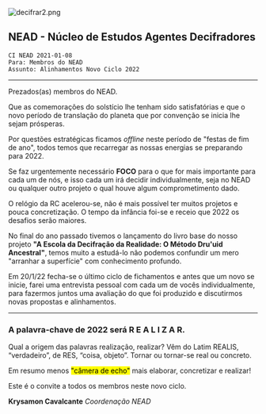 ![decifrar2.png](decifrar2.png.png)

## NEAD - Núcleo de Estudos Agentes Decifradores

```
CI NEAD 2021-01-08
Para: Membros do NEAD
Assunto: Alinhamentos Novo Ciclo 2022
```
---

Prezados(as) membros do NEAD.

Que as comemorações do solstício lhe tenham sido satisfatórias e que o novo período de translação do planeta que por convenção se inicia lhe sejam prósperas. 

Por questões estratégicas ficamos *offline*  neste período de "festas de fim de ano", todos temos que recarregar as nossas energias se preparando para 2022.

Se faz urgentemente necessário **FOCO** para o que for mais importante para cada um de nós, e isso cada um irá decidir individualmente, seja no NEAD ou qualquer outro projeto o qual houve algum comprometimento dado. 

O relógio da RC acelerou-se, não é mais possível ter muitos projetos e pouca concretização. O tempo da infância foi-se e receio que 2022 os desafios serão maiores. 

No final do ano passado tivemos o lançamento do livro base do nosso projeto **"A Escola da Decifração da Realidade: O Método Dru'uid Ancestral"**, temos muito a estudá-lo não podemos confundir um mero "arranhar a superfície" com conhecimento profundo.

Em 20/1/22 fecha-se o último ciclo de fichamentos e antes que um novo se inicie, farei uma entrevista pessoal com cada um de vocês individualmente, para fazermos juntos uma avaliação do que foi produzido e discutirmos novas propostas e alinhamentos.

---
### A palavra-chave de 2022 será R E A L I Z A R.

Qual a origem das palavras realização, realizar? Vêm do Latim REALIS, “verdadeiro”, de RES, “coisa, objeto”. Tornar ou tornar-se real ou concreto. 

Em resumo menos <mark>"câmera de echo"</mark> mais elaborar, concretizar e realizar! 

Este é o convite a todos os membros neste novo ciclo.

**Krysamon Cavalcante**
*Coordenação NEAD*
